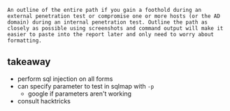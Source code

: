 `An outline of the entire path if you gain a foothold during an external penetration test or compromise one or more hosts (or the AD domain) during an internal penetration test. Outline the path as closely as possible using screenshots and command output will make it easier to paste into the report later and only need to worry about formatting.`



## takeaway
- perform sql injection on all forms
- can specify parameter to test in sqlmap with `-p`
	- google if parameters aren't working
- consult hacktricks